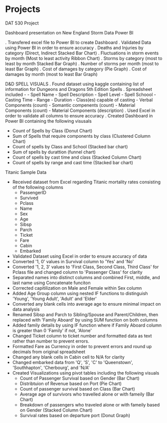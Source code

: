 # Projects

DAT 530 Project 

Dashboard presentation on New England Storm Data Power BI

  . Transfered excel file to Power BI to create Dashboard
  . Validated Data using Power BI in order to ensure accuracy
  . Deaths and Injuries by category (Direct, Indirect Stacked Bar Chart)
  . Fluctuations in storm events by month (Most to least activity Ribbon Chart)
  . Storms by category (most to least by month Stacked Bar Graph)
  . Number of storms per month (most to least Bar Graph)
  . Cost of damages by category (Pie Graph)
  . Cost of damages by month (most to least Bar Graph)

D&D SPELL VISUALS 
. Found dataset using kaggle containing list of information for Dungeons and Dragons 5th Edition Spells
. Spreadsheet included -
      - Spell Name
      - Spell Description
      - Spell Level
      - Spell Schoool
      - Casting Time
      - Range
      - Duration
      - Class(es) capable of casting
      - Verbal Components (count)
      - Somantic compenents (count)
      - Material Components (count)
      - Material Components (description)
. Used Excel in order to validate all columns to ensure accuracy
. Created Dashboard in Power BI containing the following visusals
  - Count of Spells by Class (Donut Chart)
  - Sum of Spells that require components by class (Clustered Column Chart)
  - Count of spells by Class and School (Stacked bar chart)
  - Sum of spells by durattion (funnel chart)
  - Count of spells by cast time and class (Stacked Column Chart)
  - Count of spells by range and cast time (Stacked bar chart)

Titanic Sample Data
 - Received dataset from Excel regarding Titanic mortality rates consisting of the following columns
    - PassengerID
    - Survived
    - Pclass
    - Name
    - Sex
    - Age
    - Sibsp
    - Parch
    - Ticket
    - Fare
    - Cabin
    - Embarked
 - Validated Dataset using Excel in order to ensure accuracy of data
 - Converted '1, 0' values in Survival column to 'Yes' and 'No'
 - Converted '1, 2, 3' values to 'First Class, Second Class, Third Class' for Pclass file and changed column to 'Passenger Class' for clarity
 - Separated names into distinct columns and combined First, middle, and last name using Concatenate funciton
 - Corrected capitilization on Male and Female within Sex column
 - Added Age Group column using nested IF functions to distinguish 'Young', 'Young Adult', 'Adult' and 'Elder'
 - Converted any blank cells into average age to ensure minimal impact on data analysis
 - Renamed Sibsp and Parch to Sibling/Spouse and Parent/Children, then replaced with 'Family Aboard' by using SUM function on both columns
 - Added family details by using IF function where if Family Aboard column is greater than 0 'Family' if not, 'Alone'
 - Changed Ticket column to ticket number and formatted data as text rather than number to prevent errors.
 - Formatted Fare as Currency in order to prevent errors and round up decimals from original spreadsheet
 - Changed any blank cells in Cabin cell to N/A for clarity
 - Changed embarked data from 'Q', 'S', 'C' to 'Queenstown', 'Southhapton', 'Cherbourg', and 'N/A'
 - Created Visualizations using pivot tables including the following visuals
    - Count of Passenger Survival based on Gender (Bar Chart) 
    - Distribtuion of Revenue based on Port (Pie Chart) 
    - Count of passenger survival based on Class (Bar Chart)
    - Average age of survivors who travelled alone or with fameily (Bar Chart)
    - Breakdown of passengers who traveled alone or with fameily based on Gender (Stacked Column Chart) 
    - Survival rates based on departure port (Donut Graph)
